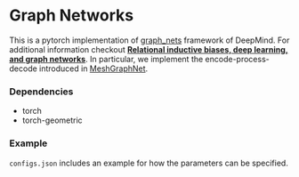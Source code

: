 # Graph Networks

This is a pytorch implementation of [graph_nets](https://github.com/deepmind/graph_nets) framework of DeepMind.
For additional information checkout 
 [**Relational inductive biases, deep learning, and graph networks**](https://arxiv.org/abs/1806.01261).
In particular, we implement the encode-process-decode introduced in [MeshGraphNet](https://arxiv.org/pdf/2010.03409.pdf).

### Dependencies
- torch
- torch-geometric

### Example
`configs.json` includes an example for how the parameters can be specified.